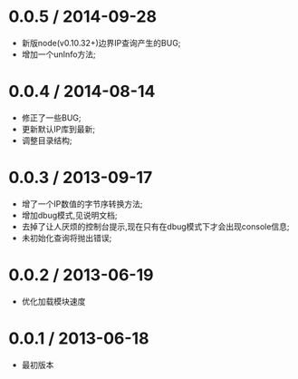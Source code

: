 0.0.5 / 2014-09-28
==================

  * 新版node(v0.10.32+)边界IP查询产生的BUG;
  * 增加一个unInfo方法;

0.0.4 / 2014-08-14
==================

  * 修正了一些BUG;
  * 更新默认IP库到最新;
  * 调整目录结构;  

0.0.3 / 2013-09-17
==================

  * 增了一个IP数值的字节序转换方法;
  * 增加dbug模式,见说明文档;
  * 去掉了让人厌烦的控制台提示,现在只有在dbug模式下才会出现console信息;
  * 未初始化查询将抛出错误;
  
0.0.2 / 2013-06-19
==================

  * 优化加载模块速度

0.0.1 / 2013-06-18
==================

  * 最初版本